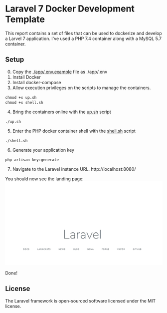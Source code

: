 # Laravel 7 Docker Development Template
This report contains a set of files that can be used to dockerize and develop a Larvel 7 application.
I've used a PHP 7.4 container along with a MySQL 5.7 container.

## Setup
0. Copy the [./app/.env.example](./app/.env.example) file as ./app/.env
1. Install Docker
2. Install docker-compose
3. Allow execution privileges on the scripts to manage the containers.
```shell script
chmod +x up.sh
chmod +x shell.sh
```
4. Bring the containers online with the [up.sh](./up.sh) script
```shell script
./up.sh
```
5. Enter the PHP docker container shell with the [shell.sh](./shell.sh) script
```shell script
./shell.sh
```
6. Generate your application key
```shell script
php artisan key:generate
```
7. Navigate to the Laravel instance URL.
http://localhost:8080/

You should now see the landing page:
![Landing Page](./docs/landing_page.png)

Done!

## License
The Laravel framework is open-sourced software licensed under the MIT license.